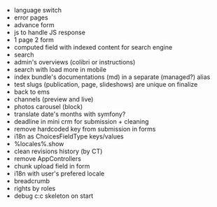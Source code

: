 - language switch
- error pages
- advance form
- js to handle JS response
- 1 page 2 form
- computed field with indexed content for search engine
- search
- admin's overviews (colibri or instructions)
- search with load more in mobile
- index bundle's documentations (md) in a separate (managed?) alias 
- test slugs (publication, page, slideshows) are unique on finalize
- back to ems
- channels (preview and live)
- photos carousel (block)
- translate date's months with symfony?
- deadline in mini  crm for submission + cleaning
- remove hardcoded key from submission in forms
- i18n as ChoicesFieldType keys/values
- %locales%.show
- clean revisions history (by CT)
- remove AppControllers
- chunk upload field in form
- i18n with user's prefered locale
- breadcrumb
- rights by roles
- debug c:c skeleton on start

